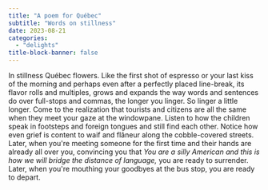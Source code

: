 ```yaml
---
title: "A poem for Québec"
subtitle: "Words on stillness"
date: 2023-08-21
categories:
  - "delights"
title-block-banner: false
---
```


In stillness Québec flowers.
Like the first shot of espresso
or your last kiss of the morning
and perhaps even after 
a perfectly placed line-break, 
its flavor rolls and multiples,
grows and expands 
the way words and sentences 
do over full-stops and commas, 
the longer you linger. 
So linger a little longer. 
Come to the realization 
that tourists and citizens 
are all the same 
when they meet your gaze
at the windowpane. 
Listen to how the children speak 
in footsteps and foreign tongues
and still find each other. 
Notice how even grief 
is content to waif and flâneur 
along the cobble-covered streets.
Later, when you're meeting someone
for the first time and their hands 
are already all over you,
convincing you that 
*You are a silly American*
*and this is how we will bridge*
*the distance of language,*
you are ready to surrender.
Later, when you're mouthing
your goodbyes at the bus stop,
you are ready to depart.
